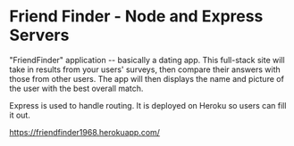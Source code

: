 # Friend Finder - Node and Express Servers

"FriendFinder" application -- basically a dating app. This full-stack site will take in results from your users' surveys, then compare their answers with those from other users. The app will then displays the name and picture of the user with the best overall match. 

Express is used to handle routing. It is deployed on Heroku so users can fill it out.

https://friendfinder1968.herokuapp.com/

